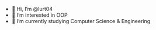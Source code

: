 - 👋 Hi, I’m @lurt04
- 👀 I’m interested in OOP
- 🌱 I’m currently studying Computer Science & Engineering


<!---
lurt04/lurt04 is a ✨ special ✨ repository because its `README.md` (this file) appears on your GitHub profile.
You can click the Preview link to take a look at your changes.
--->
